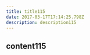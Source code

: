 ```yaml
---
title: title115
date: 2017-03-17T17:14:25.798Z
description: description115
---
```


## content115
  

